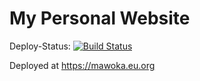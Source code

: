 # My Personal Website

Deploy-Status: [![Build Status](https://ci.mawoka.eu.org/api/badges/Mawoka/website/status.svg)](https://ci.mawoka.eu.org/Mawoka/website)

Deployed at https://mawoka.eu.org